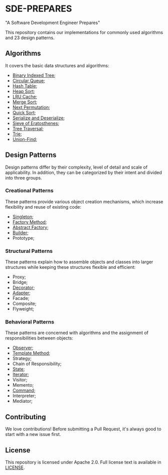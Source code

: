 # SDE-PREPARES
"A Software Development Engineer Prepares"

This repository contains our implementations for commonly used algorithms and 23 design patterns.

## Algorithms
It covers the basic data structures and algorithms:
- [Binary Indexed Tree](https://github.com/umarellyh/SDE-PREPARES/blob/main/algorithms/binary_indexed_tree.py);
- [Circular Queue](https://github.com/umarellyh/SDE-PREPARES/blob/main/algorithms/circular_queue.py);
- [Hash Table](https://github.com/umarellyh/SDE-PREPARES/blob/main/algorithms/hash_table.py);
- [Heap Sort](https://github.com/umarellyh/SDE-PREPARES/blob/main/algorithms/heap_sort.py);
- [LRU Cache](https://github.com/umarellyh/SDE-PREPARES/blob/main/algorithms/lru_cache.py);
- [Merge Sort](https://github.com/umarellyh/SDE-PREPARES/blob/main/algorithms/merge_sort.py);
- [Next Permutation](https://github.com/umarellyh/SDE-PREPARES/blob/main/algorithms/next_permutation.py);
- [Quick Sort](https://github.com/umarellyh/SDE-PREPARES/blob/main/algorithms/quick_sort.py);
- [Serialize and Deserialize](https://github.com/umarellyh/SDE-PREPARES/blob/main/algorithms/codec.py);
- [Sieve of Eratosthenes](https://github.com/umarellyh/SDE-PREPARES/blob/main/algorithms/sieve_of_eratosthenes.py);
- [Tree Traversal](https://github.com/umarellyh/SDE-PREPARES/blob/main/algorithms/iterative_traversal.py);
- [Trie](https://github.com/umarellyh/SDE-PREPARES/blob/main/algorithms/trie.py);
- [Union-Find](https://github.com/umarellyh/SDE-PREPARES/blob/main/algorithms/union_find.py);

## Design Patterns
Design patterns differ by their complexity, level of detail and scale of applicability. In addition, they can be categorized by their intent and divided into three groups.

### Creational Patterns
These patterns provide various object creation mechanisms, which increase flexibility and reuse of existing code:
- [Singleton](https://github.com/umarellyh/SDE-PREPARES/blob/main/design_patterns/singleton.cc);
- [Factory Method](https://github.com/umarellyh/SDE-PREPARES/blob/main/design_patterns/factory_method.cc);
- [Abstract Factory](https://github.com/umarellyh/SDE-PREPARES/blob/main/design_patterns/abstract_factory.cc);
- [Builder](https://github.com/umarellyh/SDE-PREPARES/blob/main/design_patterns/builder.cc);
- Prototype;

### Structural Patterns
These patterns explain how to assemble objects and classes into larger structures while keeping these structures flexible and efficient:
- Proxy;
- Bridge;
- [Decorator](https://github.com/umarellyh/SDE-PREPARES/blob/main/design_patterns/decorator.cc);
- [Adapter](https://github.com/umarellyh/SDE-PREPARES/blob/main/design_patterns/adapter.cc);
- Facade;
- Composite;
- Flyweight;

### Behavioral Patterns
These patterns are concerned with algorithms and the assignment of responsibilities between objects:
- [Observer](https://github.com/umarellyh/SDE-PREPARES/blob/main/design_patterns/observer.cc);
- [Template Method](https://github.com/umarellyh/SDE-PREPARES/blob/main/design_patterns/template_method.cc);
- Strategy;
- Chain of Responsibility;
- [State](https://github.com/umarellyh/SDE-PREPARES/blob/main/design_patterns/state.cc);
- [Iterator](https://github.com/umarellyh/SDE-PREPARES/blob/main/design_patterns/iterator.cc);
- Visitor;
- Memento;
- [Command](https://github.com/umarellyh/SDE-PREPARES/blob/main/design_patterns/command.cc);
- Interpreter;
- Mediator;

## Contributing
We love contributions! Before submitting a Pull Request, it's always good to start with a new issue first.

## License
This repository is licensed under Apache 2.0. Full license text is available in [LICENSE](https://github.com/umarellyh/SDE-PREPARES/blob/main/LICENSE).
